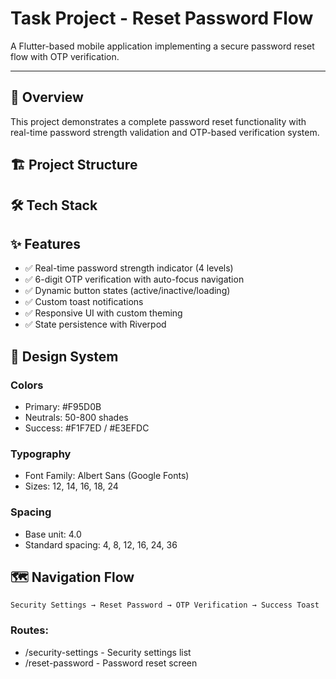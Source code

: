 # Task Project - Reset Password Flow

A Flutter-based mobile application implementing a secure password reset flow with OTP verification.

----

## 📱 Overview

This project demonstrates a complete password reset functionality with real-time password strength validation and OTP-based verification system.

## 🏗️ Project Structure


## 🛠️ Tech Stack


## ✨ Features

- ✅ Real-time password strength indicator (4 levels)
- ✅ 6-digit OTP verification with auto-focus navigation
- ✅ Dynamic button states (active/inactive/loading)
- ✅ Custom toast notifications
- ✅ Responsive UI with custom theming
- ✅ State persistence with Riverpod


## 🎨 Design System

### Colors

- Primary: #F95D0B
- Neutrals: 50-800 shades
- Success: #F1F7ED / #E3EFDC

### Typography

- Font Family: Albert Sans (Google Fonts)
- Sizes: 12, 14, 16, 18, 24

### Spacing

- Base unit: 4.0
- Standard spacing: 4, 8, 12, 16, 24, 36

## 🗺️ Navigation Flow

``` 
Security Settings → Reset Password → OTP Verification → Success Toast
```

### Routes:

- /security-settings - Security settings list
- /reset-password - Password reset screen
